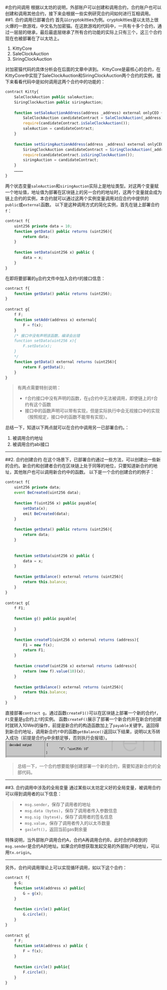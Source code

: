 #合约间调用
根据以太坊的说明，外部账户可以创建和调用合约，合约账户也可以创建和调用其他合约，接下来会根据一些实例研究合约间如何进行互相调用。
##1. 合约调用已部署合约
首先以cryptokitties为例。cryptokitties是以太坊上很火爆的一款游戏，中文名为加密猫。在这款游戏的代码中，一共有十多个合约，通过一层层的继承，最后最底层继承了所有合约功能的实际上只有三个，这三个合约现在也被部署在了以太坊上。
1. KittyCore
2. SaleClockAuction
3. SiringClockAuction

对加密猫代码的具体分析会在后面的文章中讲到。
KittyCore是最核心的合约，在KittyCore中实现了SaleClockAuction和SiringClockAuction两个合约的实例，接下来看看代码中是如何调用这两个合约中的功能的：
```javascript
contract Kitty{
	SaleClockAuction public saleAuction;
	SiringClockAuction public siringAuction;
	
	function setSaleAuctionAddress(address _address) external onlyCEO {
        SaleClockAuction candidateContract = SaleClockAuction(_address);
        require(candidateContract.isSaleClockAuction());
        saleAuction = candidateContract;
    }
    
    function setSiringAuctionAddress(address _address) external onlyCEO {
        SiringClockAuction candidateContract = SiringClockAuction(_address);
        require(candidateContract.isSiringClockAuction());
        siringAuction = candidateContract;
    }
    …………
}
```
两个状态变量`saleAuction`和`siringAuction`实际上是地址类型。对这两个变量赋一个地址值，地址值为部署在区块链上的另一合约的地址时，这两个变量就会成为链上合约的实例，本合约就可以通过这两个实例变量调用对应合约中提供的`public`或`external`函数。
以下是这种调用方式的简化实例，首先在链上部署合约`f`：
```javascript
contract f{
	uint256 private data = 10;
    function getData() public returns (uint256){
		return data;
	}

	function setData(uint256 x) public {
		data = x;
	}
}
```
在即将要部署的`g`合约文件中加入合约`f`的接口信息：
```javascript
contract f{
    function getData() public returns (uint256);
}

contract g{
    f F;
    function setAddr(address x) external{
        F = f(x);
    }
    /* 接口中没有声明该函数，编译会出错
    function setData(uint256 x){
		F.setData(x);	
	}
	*/
    function getData() external returns (uint256){
        return F.getData();
    }    
}
```
> 有两点需要特别说明：
> * `f`合约接口中没有声明的函数，在`g`合约中无法被调用，即使链上的`f`合约有这个函数
> * 接口中的函数声明可以带有实现，但是实际执行中会无视接口中的实现（按照规定，接口中的函数不能带有实现）。

总结一下，知道以下两点就可以在合约中调用另一已部署合约。：
1. 被调用合约地址
2. 被调用合约abi接口

***
##2. 合约创建合约
在这个场景下，已部署合约通过一些方法，可以创建出一些新的合约。新合约和创建者合约在区块链上处于同等的地位，只要知道新合约的地址，其他账户也可以调用新合约中的函数。
以下是一个合约创建合约的例子：
```javascript
contract f{
    uint256 private data;
    event BeCreated(uint256 data);
    
    function f(uint256 x) public payable{
        setData(x);
        emit BeCreated(data);
    }
    
    function getData() public returns (uint256){
        return data;
    }
    
    
    function setData(uint256 x) public {
        data = x;
    }
    
    function getBalance() external returns (uint256){
        return this.balance;
    }
}

contract g{
    f F1;
    
    function g() public payable{
        
    }
    
    function createF1(uint256 x) external returns (address){
        F1 = new f(x);
        return F1;
    }
    
    function createF(uint256 x) external returns (address){
        return (new f).value(10)(x);
    }
    
    function getBalance() external returns (uint256){
        return this.balance;
    }
}
```
直接部署`contract g`，通过函数`createF1()`可以在区块链上部署一个新的合约`f`，`F1`变量是`g`合约上`f`的实例。
函数`createF()`展示了部署一个新合约并在新合约创建时就转入10Wei的操作，前提是新合约的构造函数加上了`payable`关键字。返回得到新合约地址，调用新合约`f`中的函数`getBalance()`返回以下结果，说明以太币转入成功（前提是合约`g`中余额足够，否则执行会报错）。
![Alt text](./balance返回图.png)

>总结一下，一个合约想要能够创建部署一个新的合约，需要知道新合约的全部代码。

***
##3. 合约调用中涉及的全局变量
通过某些以太坊定义好的全局变量，被调用合约可以得到调用者的以下信息：
> * `msg.sender`，保存了调用者的地址
> * `msg.data (bytes)`，保存了调用者传入参数信息
> * `msg.sig (bytes4)`，保存了调用者的签名信息
> * `msg.value`，保存了调用者传入的以太币数量
> * `gasleft()`，返回当前gas剩余量

特殊说明，当外部账户调用合约A，合约A再调用合约B，此时合约B收到的`msg.sender`是合约A的地址。如果合约B想获取发起交易的外部账户的地址，可以用`tx.origin`。
***
另外，合约间调用理论上可以实现循环调用，如以下这个合约：
```javascript
contract f{
    g G;    
    function setA(address x) public{
        G = g(x);
    }
    
    function circle() public{
        G.circle();
    }
}

contract g{
    f F;
    function setA(address x) public {
        F = f(x);
    }
    
    function circle() public{
        F.circle();
    }
}
```
